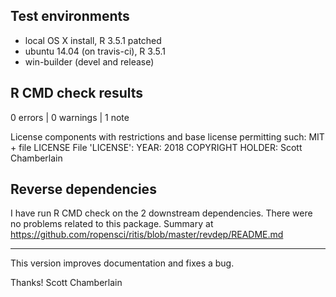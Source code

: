 ## Test environments

* local OS X install, R 3.5.1 patched
* ubuntu 14.04 (on travis-ci), R 3.5.1
* win-builder (devel and release)

## R CMD check results

0 errors | 0 warnings | 1 note

License components with restrictions and base license permitting such:
  MIT + file LICENSE
File 'LICENSE':
  YEAR: 2018
COPYRIGHT HOLDER: Scott Chamberlain

## Reverse dependencies

I have run R CMD check on the 2 downstream dependencies.
There were no problems related to this package. Summary at
<https://github.com/ropensci/ritis/blob/master/revdep/README.md>

---

This version improves documentation and fixes a bug.

Thanks!
Scott Chamberlain

